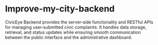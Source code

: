 # Improve-my-city-backend
CivicEye Backend provides the server‑side functionality and RESTful APIs for managing user‑submitted civic complaints. It handles data storage, retrieval, and status updates while ensuring smooth communication between the public interface and the administrative dashboard.
